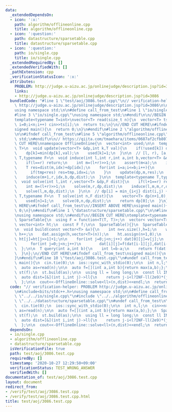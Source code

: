 ```yaml
---
data:
  _extendedDependsOn:
  - icon: ':x:'
    path: algorithm/offlineonline.cpp
    title: algorithm/offlineonline.cpp
  - icon: ':question:'
    path: datastructure/sparsetable.cpp
    title: datastructure/sparsetable.cpp
  - icon: ':question:'
    path: io/single.cpp
    title: io/single.cpp
  _extendedRequiredBy: []
  _extendedVerifiedWith: []
  _pathExtension: cpp
  _verificationStatusIcon: ':x:'
  attributes:
    PROBLEM: http://judge.u-aizu.ac.jp/onlinejudge/description.jsp?id=3086
    links:
    - http://judge.u-aizu.ac.jp/onlinejudge/description.jsp?id=3086
  bundledCode: "#line 1 \"test/aoj/3086.test.cpp\"\n// verification-helper: PROBLEM\
    \ http://judge.u-aizu.ac.jp/onlinejudge/description.jsp?id=3086\n\n#include<bits/stdc++.h>\n\
    using namespace std;\n\n#define call_from_test\n#line 1 \"io/single.cpp\"\n\n\
    #line 3 \"io/single.cpp\"\nusing namespace std;\n#endif\n\n//BEGIN CUT HERE\n\
    template<typename T=int>\nvector<T> read(size_t n){\n  vector<T> ts(n);\n  for(size_t\
    \ i=0;i<n;i++) cin>>ts[i];\n  return ts;\n}\n//END CUT HERE\n#ifndef call_from_test\n\
    signed main(){\n  return 0;\n}\n#endif\n#line 2 \"algorithm/offlineonline.cpp\"\
    \n\n#ifndef call_from_test\n#line 5 \"algorithm/offlineonline.cpp\"\nusing namespace\
    \ std;\n#endif\n\n// https://qiita.com/tmaehara/items/0687af2cfb807cde7860\n//BEGIN\
    \ CUT HERE\nnamespace OfflineOnline{\n  vector<int> used;\n\n  template<typename\
    \ T>\n  void update(vector<T> &dp,int k,T val){\n    if(!used[k]) dp[k]=val;\n\
    \    dp[k]=min(dp[k],val);\n    used[k]=1;\n  }\n\n  // [l, r), [a, b]\n  template<typename\
    \ T,typename F>\n  void induce(int l,int r,int a,int b,vector<T> &dp,F dist){\n\
    \    if(l==r) return;\n    int m=(l+r)>>1;\n    assert(m<a);\n    int idx=a;\n\
    \    T res=dist(m,idx)+dp[idx];\n    for(int i=a;i<=b;i++){\n      T tmp=dist(m,i)+dp[i];\n\
    \      if(tmp<res) res=tmp,idx=i;\n    }\n    update(dp,m,res);\n    induce(l,m+0,a,idx,dp,dist);\n\
    \    induce(m+1,r,idx,b,dp,dist);\n  }\n\n  template<typename T,typename F>\n\
    \  void solve(int l,int r,vector<T> &dp,F dist){\n    if(l+1==r) return update(dp,l,dist(l,r)+dp[r]);\n\
    \    int m=(l+r)>>1;\n    solve(m,r,dp,dist);\n    induce(l,m,m,r,dp,dist);\n\
    \    solve(l,m,dp,dist);\n  }\n\n  // dp[i] = min_{i<j} dist(i,j) + dp[j]\n  template<typename\
    \ T,typename F>\n  T solve(int n,F dist){\n    vector<T> dp(n+1,0);\n    used.assign(n+1,0);\n\
    \    used[n]=1;\n    solve(0,n,dp,dist);\n    return dp[0];\n  }\n};\n//END CUT\
    \ HERE\n#ifndef call_from_test\n//INSERT ABOVE HERE\nsigned main(){\n  return\
    \ 0;\n}\n#endif\n#line 1 \"datastructure/sparsetable.cpp\"\n\n#line 3 \"datastructure/sparsetable.cpp\"\
    \nusing namespace std;\n#endif\n//BEGIN CUT HERE\ntemplate<typename T>\nstruct\
    \ SparseTable{\n  using F = function<T(T, T)>;\n  vector< vector<T> > dat;\n \
    \ vector<int> ht;\n  const F f;\n\n  SparseTable(){}\n  SparseTable(F f):f(f){}\n\
    \n  void build(const vector<T> &v){\n    int n=v.size(),h=1;\n    while((1<<h)<=n)\
    \ h++;\n    dat.assign(h,vector<T>(n));\n    ht.assign(n+1,0);\n    for(int j=2;j<=n;j++)\
    \ ht[j]=ht[j>>1]+1;\n\n    for(int j=0;j<n;j++) dat[0][j]=v[j];\n    for(int i=1,p=1;i<h;i++,p<<=1)\n\
    \      for(int j=0;j<n;j++)\n        dat[i][j]=f(dat[i-1][j],dat[i-1][min(j+p,n-1)]);\n\
    \  };\n\n  T query(int a,int b){\n    int l=b-a;\n    return f(dat[ht[l]][a],dat[ht[l]][b-(1<<ht[l])]);\n\
    \  }\n};\n//END CUT HERE\n#ifndef call_from_test\nsigned main(){\n  return 0;\n\
    }\n#endif\n#line 10 \"test/aoj/3086.test.cpp\"\n#undef call_from_test\n\nsigned\
    \ main(){\n  cin.tie(0);\n  ios::sync_with_stdio(0);\n\n  int n,l;\n  cin>>n>>l;\n\
    \  auto as=read(n);\n\n  auto f=[](int a,int b){return max(a,b);};\n  SparseTable<int>\
    \ st(f);\n  st.build(as);\n\n  using ll = long long;\n  const ll INF = 1e18;\n\
    \  auto dist=[&](int i,int j)->ll{\n    return j-i<l?INF-ll(2e9)*(j-i):-st.query(i,j);\n\
    \  };\n\n  cout<<-OfflineOnline::solve<ll>(n,dist)<<endl;\n  return 0;\n}\n"
  code: "// verification-helper: PROBLEM http://judge.u-aizu.ac.jp/onlinejudge/description.jsp?id=3086\n\
    \n#include<bits/stdc++.h>\nusing namespace std;\n\n#define call_from_test\n#include\
    \ \"../../io/single.cpp\"\n#include \"../../algorithm/offlineonline.cpp\"\n#include\
    \ \"../../datastructure/sparsetable.cpp\"\n#undef call_from_test\n\nsigned main(){\n\
    \  cin.tie(0);\n  ios::sync_with_stdio(0);\n\n  int n,l;\n  cin>>n>>l;\n  auto\
    \ as=read(n);\n\n  auto f=[](int a,int b){return max(a,b);};\n  SparseTable<int>\
    \ st(f);\n  st.build(as);\n\n  using ll = long long;\n  const ll INF = 1e18;\n\
    \  auto dist=[&](int i,int j)->ll{\n    return j-i<l?INF-ll(2e9)*(j-i):-st.query(i,j);\n\
    \  };\n\n  cout<<-OfflineOnline::solve<ll>(n,dist)<<endl;\n  return 0;\n}\n"
  dependsOn:
  - io/single.cpp
  - algorithm/offlineonline.cpp
  - datastructure/sparsetable.cpp
  isVerificationFile: true
  path: test/aoj/3086.test.cpp
  requiredBy: []
  timestamp: '2020-10-27 12:29:50+09:00'
  verificationStatus: TEST_WRONG_ANSWER
  verifiedWith: []
documentation_of: test/aoj/3086.test.cpp
layout: document
redirect_from:
- /verify/test/aoj/3086.test.cpp
- /verify/test/aoj/3086.test.cpp.html
title: test/aoj/3086.test.cpp
---
```

